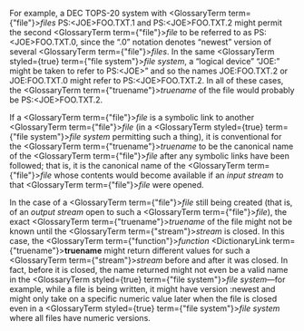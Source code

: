  



For example, a DEC TOPS-20 system with <GlossaryTerm  term={"file"}><i>files</i></GlossaryTerm> PS:&lt;JOE&gt;FOO.TXT.1 and PS:&lt;JOE&gt;FOO.TXT.2 might permit the second <GlossaryTerm  term={"file"}><i>file</i></GlossaryTerm> to be referred to as PS:&lt;JOE&gt;FOO.TXT.0, since the “.0” notation denotes “newest” version of several <GlossaryTerm  term={"file"}><i>files</i></GlossaryTerm>. In the same <GlossaryTerm styled={true} term={"file system"}><i>file system</i></GlossaryTerm>, a “logical device” “JOE:” might be taken to refer to PS:&lt;JOE&gt;” and so the names JOE:FOO.TXT.2 or JOE:FOO.TXT.0 might refer to PS:&lt;JOE&gt;FOO.TXT.2. In all of these cases, the <GlossaryTerm  term={"truename"}><i>truename</i></GlossaryTerm> of the file would probably be PS:&lt;JOE&gt;FOO.TXT.2. 



If a <GlossaryTerm  term={"file"}><i>file</i></GlossaryTerm> is a symbolic link to another <GlossaryTerm  term={"file"}><i>file</i></GlossaryTerm> (in a <GlossaryTerm styled={true} term={"file system"}><i>file system</i></GlossaryTerm> permitting such a thing), it is conventional for the <GlossaryTerm  term={"truename"}><i>truename</i></GlossaryTerm> to be the canonical name of the <GlossaryTerm  term={"file"}><i>file</i></GlossaryTerm> after any symbolic links have been followed; that is, it is the canonical name of the <GlossaryTerm  term={"file"}><i>file</i></GlossaryTerm> whose contents would become available if an *input stream* to that <GlossaryTerm  term={"file"}><i>file</i></GlossaryTerm> were opened. 



In the case of a <GlossaryTerm  term={"file"}><i>file</i></GlossaryTerm> still being created (that is, of an *output stream* open to such a <GlossaryTerm  term={"file"}><i>file</i></GlossaryTerm>), the exact <GlossaryTerm  term={"truename"}><i>truename</i></GlossaryTerm> of the file might not be known until the <GlossaryTerm  term={"stream"}><i>stream</i></GlossaryTerm> is closed. In this case, the <GlossaryTerm  term={"function"}><i>function</i></GlossaryTerm> <DictionaryLink  term={"truename"}><b>truename</b></DictionaryLink> might return different values for such a <GlossaryTerm  term={"stream"}><i>stream</i></GlossaryTerm> before and after it was closed. In fact, before it is closed, the name returned might not even be a valid name in the <GlossaryTerm styled={true} term={"file system"}><i>file system</i></GlossaryTerm>—for example, while a file is being written, it might have version :newest and might only take on a specific numeric value later when the file is closed even in a <GlossaryTerm styled={true} term={"file system"}><i>file system</i></GlossaryTerm> where all files have numeric versions. 







 



 



